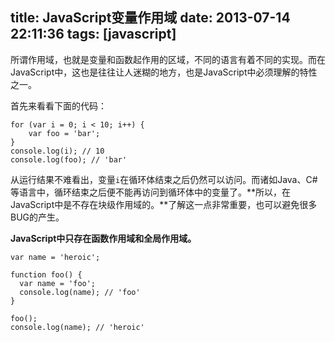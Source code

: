 title: JavaScript变量作用域
date: 2013-07-14 22:11:36
tags: [javascript]
---
所谓作用域，也就是变量和函数起作用的区域，不同的语言有着不同的实现。而在JavaScript中，这也是往往让人迷糊的地方，也是JavaScript中必须理解的特性之一。  

首先来看看下面的代码：

```
for (var i = 0; i < 10; i++) {
    var foo = 'bar';
}
console.log(i); // 10
console.log(foo); // 'bar'
```

从运行结果不难看出，变量`i`在循环体结束之后仍然可以访问。而诸如Java、C#等语言中，循环结束之后便不能再访问到循环体中的变量了。**所以，在JavaScript中是不存在块级作用域的。**了解这一点非常重要，也可以避免很多BUG的产生。  

**JavaScript中只存在函数作用域和全局作用域。**

```
var name = 'heroic';

function foo() {
  var name = 'foo';
  console.log(name); // 'foo'
}

foo();
console.log(name); // 'heroic'
```